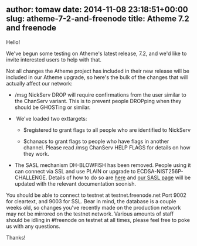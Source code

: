 author: tomaw
date: 2014-11-08 23:18:51+00:00
slug: atheme-7-2-and-freenode
title: Atheme 7.2 and freenode
---
Hello!

We've begun some testing on Atheme's latest release, 7.2, and we'd like to invite interested users to help with that.

Not all changes the Atheme project has included in their new release will be included in our Atheme upgrade, so here's the bulk of the changes that will actually affect our network:



	
  * /msg NickServ DROP will require confirmations from the user similar
to the ChanServ variant. This is to prevent people DROPping when they
should be GHOSTing or similar.

	
  *  We've loaded two exttargets:

	
    * $registered to grant flags to all people who are identified to
NickServ

	
    * $chanacs to grant flags to people who have flags in another
channel. Please read /msg ChanServ HELP FLAGS for details on how they work.




	
  * The SASL mechanism DH-BLOWFISH has been removed. People using it
can connect via SSL and use PLAIN or upgrade to ECDSA-NIST256P-CHALLENGE.
Details of how to do so are [here](https://github.com/atheme/ecdsatool) and [our SASL page](https://freenode.net/sasl/) will be updated with the relevant documentation soonish.


You should be able to connect to testnet at testnet.freenode.net Port 9002 for cleartext, and 9003 for SSL. Bear in mind, the database is a couple weeks old, so changes you've recently made on the production network may not be mirrored on the testnet network. Various amounts of staff should be idling in #freenode on testnet at all times, please feel free to poke us with any questions.

Thanks!


